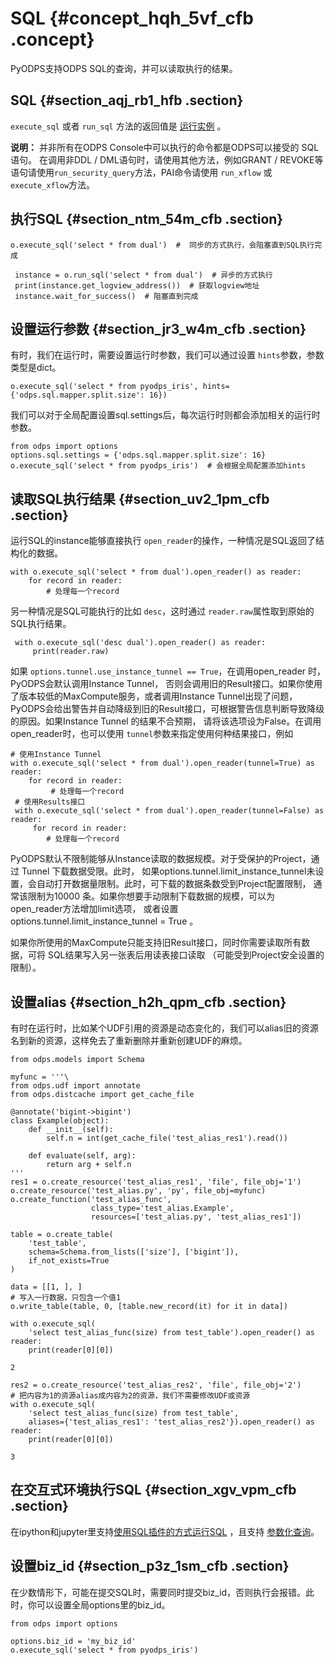 # SQL {#concept_hqh_5vf_cfb .concept}

PyODPS支持ODPS SQL的查询，并可以读取执行的结果。

## SQL {#section_aqj_rb1_hfb .section}

`execute_sql` 或者 `run_sql` 方法的返回值是 [运行实例](cn.zh-CN/用户指南/PyODPS/基本操作/任务实例.md#) 。

**说明：** 并非所有在ODPS Console中可以执行的命令都是ODPS可以接受的 SQL语句。 在调用非DDL / DML语句时，请使用其他方法，例如GRANT / REVOKE等语句请使用`run_security_query`方法，PAI命令请使用 `run_xflow` 或 `execute_xflow`方法。

## 执行SQL {#section_ntm_54m_cfb .section}

```
o.execute_sql('select * from dual')  #  同步的方式执行，会阻塞直到SQL执行完成

 instance = o.run_sql('select * from dual')  # 异步的方式执行
 print(instance.get_logview_address())  # 获取logview地址
 instance.wait_for_success()  # 阻塞直到完成
```

## 设置运行参数 {#section_jr3_w4m_cfb .section}

有时，我们在运行时，需要设置运行时参数，我们可以通过设置 `hints`参数，参数类型是dict。

```
o.execute_sql('select * from pyodps_iris', hints={'odps.sql.mapper.split.size': 16})
```

我们可以对于全局配置设置sql.settings后，每次运行时则都会添加相关的运行时参数。

```
from odps import options
options.sql.settings = {'odps.sql.mapper.split.size': 16}
o.execute_sql('select * from pyodps_iris')  # 会根据全局配置添加hints
```

## 读取SQL执行结果 {#section_uv2_1pm_cfb .section}

运行SQL的instance能够直接执行 `open_reader`的操作，一种情况是SQL返回了结构化的数据。

```
with o.execute_sql('select * from dual').open_reader() as reader:
    for record in reader:
        # 处理每一个record
```

另一种情况是SQL可能执行的比如 `desc`，这时通过 `reader.raw`属性取到原始的SQL执行结果。

```
 with o.execute_sql('desc dual').open_reader() as reader:
     print(reader.raw)
```

如果 `options.tunnel.use_instance_tunnel == True`，在调用open\_reader 时，PyODPS会默认调用Instance Tunnel， 否则会调用旧的Result接口。如果你使用了版本较低的MaxCompute服务，或者调用Instance Tunnel出现了问题，PyODPS会给出警告并自动降级到旧的Result接口，可根据警告信息判断导致降级的原因。如果Instance Tunnel 的结果不合预期， 请将该选项设为False。在调用open\_reader时，也可以使用 `tunnel`参数来指定使用何种结果接口，例如

```
# 使用Instance Tunnel
with o.execute_sql('select * from dual').open_reader(tunnel=True) as reader:
    for record in reader:
         # 处理每一个record
 # 使用Results接口
 with o.execute_sql('select * from dual').open_reader(tunnel=False) as reader:
     for record in reader:
        # 处理每一个record
```

PyODPS默认不限制能够从Instance读取的数据规模。对于受保护的Project，通过 Tunnel 下载数据受限。此时， 如果options.tunnel.limit\_instance\_tunnel未设置，会自动打开数据量限制。此时，可下载的数据条数受到Project配置限制， 通常该限制为10000 条。如果你想要手动限制下载数据的规模，可以为open\_reader方法增加limit选项， 或者设置 options.tunnel.limit\_instance\_tunnel = True 。

如果你所使用的MaxCompute只能支持旧Result接口，同时你需要读取所有数据，可将 SQL结果写入另一张表后用读表接口读取 （可能受到Project安全设置的限制）。

## 设置alias {#section_h2h_qpm_cfb .section}

有时在运行时，比如某个UDF引用的资源是动态变化的，我们可以alias旧的资源名到新的资源，这样免去了重新删除并重新创建UDF的麻烦。

```
from odps.models import Schema

myfunc = '''\
from odps.udf import annotate
from odps.distcache import get_cache_file

@annotate('bigint->bigint')
class Example(object):
    def __init__(self):
        self.n = int(get_cache_file('test_alias_res1').read())

    def evaluate(self, arg):
        return arg + self.n
'''
res1 = o.create_resource('test_alias_res1', 'file', file_obj='1')
o.create_resource('test_alias.py', 'py', file_obj=myfunc)
o.create_function('test_alias_func',
                  class_type='test_alias.Example',
                  resources=['test_alias.py', 'test_alias_res1'])

table = o.create_table(
    'test_table',
    schema=Schema.from_lists(['size'], ['bigint']),
    if_not_exists=True
)

data = [[1, ], ]
# 写入一行数据，只包含一个值1
o.write_table(table, 0, [table.new_record(it) for it in data])

with o.execute_sql(
    'select test_alias_func(size) from test_table').open_reader() as reader:
    print(reader[0][0])
```

```
2
```

```
res2 = o.create_resource('test_alias_res2', 'file', file_obj='2')
# 把内容为1的资源alias成内容为2的资源，我们不需要修改UDF或资源
with o.execute_sql(
    'select test_alias_func(size) from test_table',
    aliases={'test_alias_res1': 'test_alias_res2'}).open_reader() as reader:
    print(reader[0][0])
```

```
3
```

## 在交互式环境执行SQL {#section_xgv_vpm_cfb .section}

在ipython和jupyter里支持[使用SQL插件的方式运行SQL](cn.zh-CN/用户指南/PyODPS/交互体验增强/命令行增强.md#) ，且支持 [参数化查询](cn.zh-CN/用户指南/PyODPS/交互体验增强/IPython增强.md#)。

## 设置biz\_id {#section_p3z_1sm_cfb .section}

在少数情形下，可能在提交SQL时，需要同时提交biz\_id，否则执行会报错。此时，你可以设置全局options里的biz\_id。

```
from odps import options

options.biz_id = 'my_biz_id'
o.execute_sql('select * from pyodps_iris')
```


